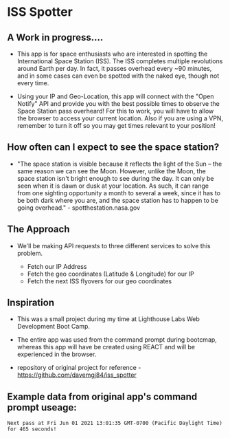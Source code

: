 # ISS Spotter

## A Work in progress....

- This app is for space enthusiasts who are interested in spotting the International Space Station (ISS). The ISS completes multiple revolutions around Earth per day. In fact, it passes overhead every ~90 minutes, and in some cases can even be spotted with the naked eye, though not every time.

- Using your IP and Geo-Location, this app will connect with the "Open Notify" API and provide you with the best possible times to observe the Space Station pass overheard! For this to work, you will have to allow the browser to access your current location. Also if you are using a VPN, remember to turn it off so you may get times relevant to your position!

## How often can I expect to see the space station?

- "The space station is visible because it reflects the light of the Sun – the same reason we can see the Moon. However, unlike the Moon, the space station isn't bright enough to see during the day. It can only be seen when it is dawn or dusk at your location. As such, it can range from one sighting opportunity a month to several a week, since it has to be both dark where you are, and the space station has to happen to be going overhead." - spotthestation.nasa.gov

## The Approach

- We'll be making API requests to three different services to solve this problem.

  - Fetch our IP Address
  - Fetch the geo coordinates (Latitude & Longitude) for our IP
  - Fetch the next ISS flyovers for our geo coordinates

## Inspiration

- This was a small project during my time at Lighthouse Labs Web Development Boot Camp.

- The entire app was used from the command prompt during bootcmap, whereas this app will have be created using REACT and will be experienced in the browser.

- repository of original project for reference - https://github.com/davemgj84/iss_spotter

## Example data from original app's command prompt useage:

`Next pass at Fri Jun 01 2021 13:01:35 GMT-0700 (Pacific Daylight Time) for 465 seconds!`
